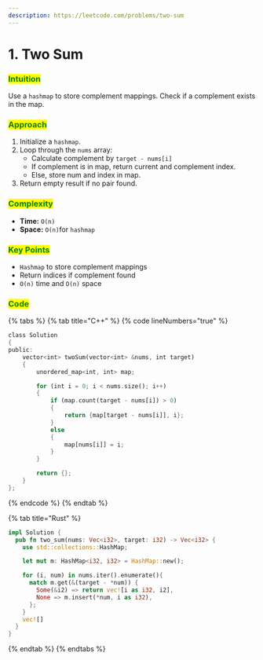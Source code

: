 ```yaml
---
description: https://leetcode.com/problems/two-sum
---
```


# 1. Two Sum

### <mark style="color:green;">Intuition</mark>

Use a `hashmap` to store complement mappings. Check if a complement exists in the map.

### <mark style="color:green;">Approach</mark>

1. Initialize a `hashmap`.
2. Loop through the `nums` array:
   * Calculate complement by `target - nums[i]`
   * If complement is in map, return current and complement index.
   * Else, store num and index in map.
3. Return empty result if no pair found.

### <mark style="color:green;">Complexity</mark>

* **Time:** `O(n)`
* **Space:** `O(n)`for `hashmap`

### <mark style="color:green;">Key Points</mark>

* `Hashmap` to store complement mappings
* Return indices if complement found
* `O(n)` time and `O(n)` space

### <mark style="color:green;">**Code**</mark>

{% tabs %}
{% tab title="C++" %}
{% code lineNumbers="true" %}
```rust
class Solution
{
public:
    vector<int> twoSum(vector<int> &nums, int target)
    {
        unordered_map<int, int> map;

        for (int i = 0; i < nums.size(); i++)
        {
            if (map.count(target - nums[i]) > 0)
            {
                return {map[target - nums[i]], i};
            }
            else
            {
                map[nums[i]] = i;
            }
        }

        return {};
    }
};
```
{% endcode %}
{% endtab %}

{% tab title="Rust" %}
```rust
impl Solution {
  pub fn two_sum(nums: Vec<i32>, target: i32) -> Vec<i32> {
    use std::collections::HashMap;

    let mut m: HashMap<i32, i32> = HashMap::new();

    for (i, num) in nums.iter().enumerate(){
      match m.get(&(target - *num)) {
        Some(&i2) => return vec![i as i32, i2],
        None => m.insert(*num, i as i32),
      };
    }
    vec![]
  }
}
```
{% endtab %}
{% endtabs %}
